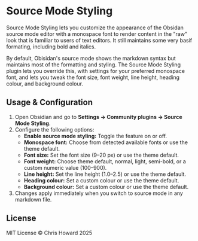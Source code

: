 # Source Mode Styling

Source Mode Styling lets you customize the appearance of the Obsidan source mode editor with a monospace font to render content in the "raw" look that is familiar to users of text editors. It still maintains some very basif formating, including bold and italics.

By default, Obisidan's source mode shows the markdown syntax but maintains most of the formatting and styling. The Source Mode Styling plugin lets you override this, with settings for your preferred monospace font, and lets you tweak the font size, font weight, line height, heading colour, and background colour.

## Usage & Configuration

1. Open Obsidian and go to **Settings → Community plugins → Source Mode Styling**.
2. Configure the following options:
   - **Enable source mode styling:** Toggle the feature on or off.
   - **Monospace font:** Choose from detected available fonts or use the theme default.
   - **Font size:** Set the font size (9–20 px) or use the theme default.
   - **Font weight:** Choose theme default, normal, light, semi-bold, or a custom numeric value (100–900).
   - **Line height:** Set the line height (1.0–2.5) or use the theme default.
   - **Heading colour:** Set a custom colour or use the theme default.
   - **Background colour:** Set a custom colour or use the theme default.
3. Changes apply immediately when you switch to source mode in any markdown file.


## License

MIT License © Chris Howard 2025
